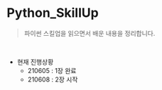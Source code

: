 # Python_SkillUp
>파이썬 스킬업을 읽으면서 배운 내용을 정리합니다.
<br>

- 현재 진행상황
  - 210605 : 1장 완료
  - 210608 : 2장 시작

